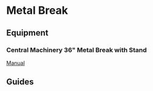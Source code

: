 # Metal Break

## Equipment

### Central Machinery 36" Metal Break with Stand

[Manual](https://drive.google.com/open?id=1ztMbRb-sSKEWsFxbUMFFmCWS_lrItAFU)

## Guides

